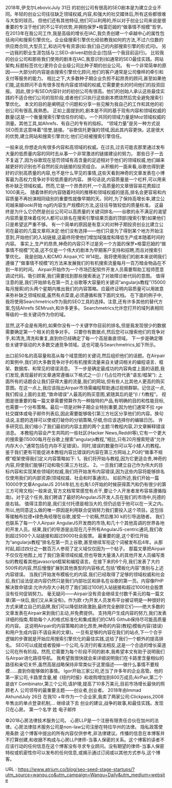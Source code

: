 2018年,伊戈尔LebovicJuly 31日 
 的初创公司有很高的SEO剧本是为建立企业不同。年轻的创业公司往往缺乏领域权威,内容,和强大的社交媒体后,所有这些都很难与大型的球员。 
 但他们还有其他特征,他们可以利用的,所以对于创业公司来说是很重要的专注于他们的不公平的优势,并拥抱保罗•格雷厄姆的“做事情不规模”哲学。 
 在2013年在我公司工作,我是高级的增长在IAC,我负责创建一个卓越中心的属性包括询问和搜索引擎优化。企业级搜索引擎优化经验教我如何的方法,不过六位数的供应商合同,大型员工,和访问专有资源(如:我们自己的内部搜索引擎的形式问)。 
 另一边我的职业生涯包括与三SEO-driven初创企业(包括一个我目前运行)。 
 比较我的创业公司和那些我们使用的剧本在IAC,我意识到(如通常的SEO最佳实践。网站架构,标题标签优化)更符合企业级公司比种子期的创业公司。 
 有一个非常简单的原因——大部分的内容是由搜索引擎优化顾问,他们的客户通常是公司像样的牵引和支付等服务的能力。 
 相比之下,大多数种子期企业负担不起昂贵的顾问,甚至如果他们能,这些顾问不会有很多现有内容或领域的权威,它需要更长的时间他们的投资回报。 
 因此,很少有SEO内容针对的初创公司有很高。他们的创始人承认这些最佳实践的不适合他们公司的现阶段,或者他们只执行这些剧本燃烧然后完全避免搜索引擎优化。 
 本文的目的是阐明这个问题和分享一些见解为我自己的工作和其他的初创公司有很高,我熟悉。 
 正如上面提到的,剧本是不同的基于现有内容和领域权威的数量(这是一个衡量搜索引擎信任你的域)。一个共同的领域力量是Moz领域权威的测量。其他工具,如Ahrefs、有自己的专有的指标。 
 “领域力量”是另一种方式说SEO而言这意味着“信誉,链接。“谷歌信托更强的领域,因此其内容更快。这是很大的优势,建立网站和搜索引擎优化:他们已经被搜索引擎信任。 
  
 一般来说,你想走向有很多内容和高领域的权威。在过去,过去可能去那里通过发布大量的低质量内容的同时去从事一个非常激进的链接建设的努力。 
 那些日子一去不复返了,因为谷歌现在惩罚领域有高含量的足迹相对于他们的领域权威,他们越来越更好的识别也不自然的反向链接的投资组合。 
 从积极的一面来看,谷歌也得到更好的识别高质量的内容,也不是什么罕见的事情,这些天看到神奇的文章发表在小博客最为高权力竞争对手较低质量的内容。 
 换句话说,内容质量是一个杠杆,可以用来弥补缺乏领域权威。然而,它是一个昂贵的杆,一个高质量的文章很容易花费超过1000美元。 
 随着体积的内容随着时间的推移和领域权威的提高,排名会更容易和内容质量不再扮演相同级别的重要性就像早期的天。同时,为了保持高增长率,建立公司越来越looki开始 
 ng的内容生产规模的方法,这往往导致较低的质量标准。 
 这最终是为什么它仍然是创业公司可以高质量的关键词排名——谷歌的永不满足的渴望内容质量意味着任何人都可以排名在搜索引擎结果页面的顶部(搜索引擎)如果他们只是希望这严重不够。 
 有一个简单的原因是有意义的对种子期投资创业比建立公司在最初的几篇文章将决定:他们没有选择——他们只是为了得到某个地方开始注意到,开始他们的入站链接,这最终将使他们增加域强度和降低生产成本随着时间的内容。 
 事实上,生产的昂贵,神奇的内容只不过是另一个方面的保罗•格雷厄姆的“做事情不规模”咒语,这不仅是一个伟大的剧本为早期客户支持和招聘,而且对搜索引擎优化。 
 我是创始人和CMO Airpair,YC W14批。我将使用我们的剧本来说明我们遵循了“做事情不规模”的方法来发展我们的有机搜索流量每月一百万暗金物品在不到一年的时间。 
 Airpair开始作为一个市场匹配软件开发人员需要帮助工程师愿意调试代码。吸引顾客,我们需要找到那些搜索表达了对故障诊断代码的意图。 
 值得注意的是,我们开始排名在第一页上谷歌等大容量的关键词“angularjs教程”(15000每月搜索)的头两个星期内推出我们的内容策略。应最终证明内容质量可以用故意来弥补缺乏领域权威,虽然有点菜谱,必须遵循和我下面的文档。 
 在下面的例子中,我将使用Searchmetrics作为我的SEO工具的选择。注意,还有许多其他的替代方案,包括Ahrefs SEMrush,和许多更多。 
 Searchmetrics允许您打开的域列表相同等级的一些关键词作为你的域。 
  
 显然,这不会是有用的,如果你没有一个关键字你目前的排名,但是我发现很少的数据需要确定第一个相关的竞争对手。 
 只要你有数据点,然后您可以搜索他们的竞争对手,和清洗,清洗和重复,直到你已经确定了每一个高层垂直领域。 
 下一步是确定哪些关键字驱动的大多数交通竞争领域。这也可能与Searchmetrics,如下所示。 
  
 出口前50名的高容量和高从每个域意图的关键词,然后组织他们的话题。在Airpair的案例中,我们的大多数竞争对手的有机搜索流量来自关键词相关的编程语言、框架、数据库、和常见的错误消息。 
 下一步是确定最成功的内容角度上面的话题,我们发现,表现最好的文章通常遵循以下格式之一([l / f]占位符代表“语言/框架”): 
 上面所有的话题会让我们获得大量的流量,我们的网站,但有些人比其他人更高的购买意图。在这一点上,我应该指出Airpair市场需编程帮助通过视频群聊。记住这一点,我们假设上面的主题,“致命错误”人最高的购买意图,紧随其后的是“(l / f)教程”。 
 视图是很重要的每一篇文章需要预算作为一种独特的产品,有明确的目的和性能目标,也需要一个分布策略。最后一项是对种子期企业特别重要,因为他们通常不拉 
 rge社交媒体或电子邮件列表后,因此需要能够吸引第三方社区分享他们的内容。换句话说,主题的选择可以使或打破你的分销策略,仔细,你应该选择你的编辑日历。 
 许多研究后,我们缩小了我们最初的内容主题的两个主题:1)教程内容,2)文章解释错误消息。 
 本教程内容会产生共鸣的一些社区(Hacker News,Reddit等),它有一个更大的搜索量(15000每月在谷歌上搜索“angularjs教程,”相比,只有20月搜索短语“允许内存大小,”通常包括在内存不足错误)。同时,错误的数量你可以写小矮人的教程。鉴于我们更有可能促进本教程内容比错误的内容在第三方网站上,PG的“做事不规模”框架使得我们定义内容策略如下: 
 1。我们将开始与教程,因为它更适合贵,神奇的内容,将使我们能够打动和吸引第三方社区。 
 2。一旦我们建立自己作为伟大的目标内容和实现某些领域的权威,我们将开始发布内容错误,因为这些内容将能够排名仅使用我们的内部资源(领域权威、社会和时事通讯)。 
 如前所述,我们开始一篇10000字文章AngularJS 2014年初,左右角1.0开始的时候获得蒸汽和仍有很少的第三方可用文档(一般来说,官方文档常常感觉有点干,要让个人开发者发布容易遵循指南)。对于这个任务,我们聘请了最好的AngularJS开发人员在我们的市场中,托德的座右铭。 
 值得注意的是,我们支付托德是相当大的,但仍远低于他可以在一天之内。所以,他同意这么做的唯一原因是利用联合促销努力我们要投入这个项目。这包括等接触布拉德•绿色角经理在谷歌,接受一个初稿,然后推30 k的引导追随者。 
 我们也联系了每一个人Airpair AngularJS开发商的市场,和几十个其他高调的世界各地的开发人员。结果,我们的导游是出现在几乎所有AngularJS-centric通讯,我们收到超过500个入站链接和超过9000社会股票。 
 最重要的是,这个职位开始为“angularjs教程”排名在第一页上谷歌,甚至继续军衔这个词被发布后4年。从那时起,超过四分之一数百万人参观了定义域仅仅因为一个帖子。 
 那篇文章把Airpair不仅仅在地图上,给了我们急需领域权威,但也导致大量涌入的其他开发人员编写类似的教程看其他javascript框架和编程语言。在接下来的6个月,我们发表了大约500件的内容,然后慢慢扩展到其他类型的内容格式,包括“模板化内容”类别与上述内容错误。 
 当我们开始发布模板化的内容,我们已经取得了足够的领域权威和社会后,我们设法促进内容仍然只是我们内部社区和排名在谷歌的第一页。内容像PHP解决致命错误:允许内存大小耗尽了我们超过100的入站链接和超过1000社会股票没有任何促销努力。 
 毫无疑问——Airpair没有资金继续支付数千美元的每一篇文章(第一块后,我们又从来没有)。作为欧 
 r为开发人员发布平台被证明是一种很好的方式来建立自己的品牌,我们可以降低财政激励,最终完全删除它们——绝大多数的文章发表在Airpair来到我们主动,并免费提供。 
 支持用户生成内容的努力,我们发表详细的指南,帮助每个人的格式标准化和集成我们的CMS Github保持尽可能高质量的内容。 
 这说明Airpair的内容策略的进化昂贵,神奇的内容(教程)模板内容(错误)和用户生成内容(不请自来的文章)。一旦有足够的内容在我们的站点,下一个合乎逻辑的步骤就是开始应用搜索引擎优化的最佳实践,这给了我们一个额外的提高排名。 
 SEO可以成就或者毁掉一个公司,与流行的看法相反,这是一个合适的增长渠道公司在所有阶段。然而,它需要为每个阶段不同的剧本,我希望本文有助于说明我们与Airpair进化路径导航。 
 我希望我很快就会来详细说明我们在卡路里含量相似的路径和亲切关怀,虽然高层战略保持非常类似于这里描述——做什么事情不要规模……直到你能够做的事情。 
 Igor开始三家公司,还当了许多年的企业高管。他的第一家公司,卡路里含量,被《纽约时报》和收购增加到800万成员;AirPair,第二个是由Y Combinator,第三个公司,请护理,提高了10多万美元,目前市场增长最快的照顾老人 
 公司领导的最重要主题——创业者,创业者。 
 2018年由Immad AkhundJuly 26日 
 在我10 +年作为一个企业家,我卖了两家公司:Clickpass,2008年售出的单点登录机制,… 
 继续读下去 
 创业的建议,战争的故事,和最佳实践。发现只在心房。 
 第一个名字 
 姓 
 电子邮件 
  
 ©2018心房法律技术服务公司。 
 心房LLP是一个注册有限责任合伙在加州的法律。心房法律技术服务公司是non-law公司注册在特拉华州的法律。 
 隐私政策使用条款 
 这个博客中提出的所有内容仅供参考,非法律建议。传播的信息在本博客并不打算创建,和收据不构成与心房LLP律师-当事人保密的关系。这个博客的读者不应该行动的任何信息在这个博客没有寻求专业顾问。没有期望的律师-当事人保密特权或机密性你可以发布的任何信息,或揭示通过订阅或以其他方式参与,这个博客。 
  
   
  URL : https://www.atrium.co/blog/seo-seed-stage-startups/?utm_source=wanqu.co&utm_campaign=Wanqu+Daily&utm_medium=website